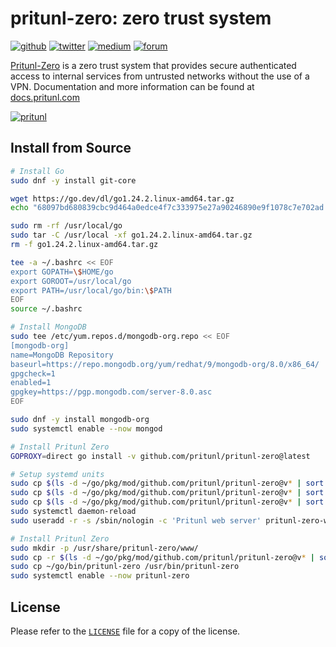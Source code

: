 # pritunl-zero: zero trust system

[![github](https://img.shields.io/badge/github-pritunl-11bdc2.svg?style=flat)](https://github.com/pritunl)
[![twitter](https://img.shields.io/badge/twitter-pritunl-55acee.svg?style=flat)](https://twitter.com/pritunl)
[![medium](https://img.shields.io/badge/medium-pritunl-b32b2b.svg?style=flat)](https://pritunl.medium.com)
[![forum](https://img.shields.io/badge/discussion-forum-ffffff.svg?style=flat)](https://forum.pritunl.com)

[Pritunl-Zero](https://zero.pritunl.com) is a zero trust system
that provides secure authenticated access to internal services from untrusted
networks without the use of a VPN. Documentation and more information can be
found at [docs.pritunl.com](https://docs.pritunl.com/docs/pritunl-zero)

[![pritunl](img/logo_code.png)](https://docs.pritunl.com/docs/pritunl-zero)

## Install from Source

```bash
# Install Go
sudo dnf -y install git-core

wget https://go.dev/dl/go1.24.2.linux-amd64.tar.gz
echo "68097bd680839cbc9d464a0edce4f7c333975e27a90246890e9f1078c7e702ad go1.24.2.linux-amd64.tar.gz" | sha256sum -c -

sudo rm -rf /usr/local/go
sudo tar -C /usr/local -xf go1.24.2.linux-amd64.tar.gz
rm -f go1.24.2.linux-amd64.tar.gz

tee -a ~/.bashrc << EOF
export GOPATH=\$HOME/go
export GOROOT=/usr/local/go
export PATH=/usr/local/go/bin:\$PATH
EOF
source ~/.bashrc

# Install MongoDB
sudo tee /etc/yum.repos.d/mongodb-org.repo << EOF
[mongodb-org]
name=MongoDB Repository
baseurl=https://repo.mongodb.org/yum/redhat/9/mongodb-org/8.0/x86_64/
gpgcheck=1
enabled=1
gpgkey=https://pgp.mongodb.com/server-8.0.asc
EOF

sudo dnf -y install mongodb-org
sudo systemctl enable --now mongod

# Install Pritunl Zero
GOPROXY=direct go install -v github.com/pritunl/pritunl-zero@latest

# Setup systemd units
sudo cp $(ls -d ~/go/pkg/mod/github.com/pritunl/pritunl-zero@v* | sort -V | tail -n 1)/tools/pritunl-zero.service /etc/systemd/system/
sudo cp $(ls -d ~/go/pkg/mod/github.com/pritunl/pritunl-zero@v* | sort -V | tail -n 1)/tools/pritunl-zero-redirect.socket /etc/systemd/system/
sudo cp $(ls -d ~/go/pkg/mod/github.com/pritunl/pritunl-zero@v* | sort -V | tail -n 1)/tools/pritunl-zero-redirect.service /etc/systemd/system/
sudo systemctl daemon-reload
sudo useradd -r -s /sbin/nologin -c 'Pritunl web server' pritunl-zero-web

# Install Pritunl Zero
sudo mkdir -p /usr/share/pritunl-zero/www/
sudo cp -r $(ls -d ~/go/pkg/mod/github.com/pritunl/pritunl-zero@v* | sort -V | tail -n 1)/www/dist/. /usr/share/pritunl-zero/www/
sudo cp ~/go/bin/pritunl-zero /usr/bin/pritunl-zero
sudo systemctl enable --now pritunl-zero
```

## License

Please refer to the [`LICENSE`](LICENSE) file for a copy of the license.
